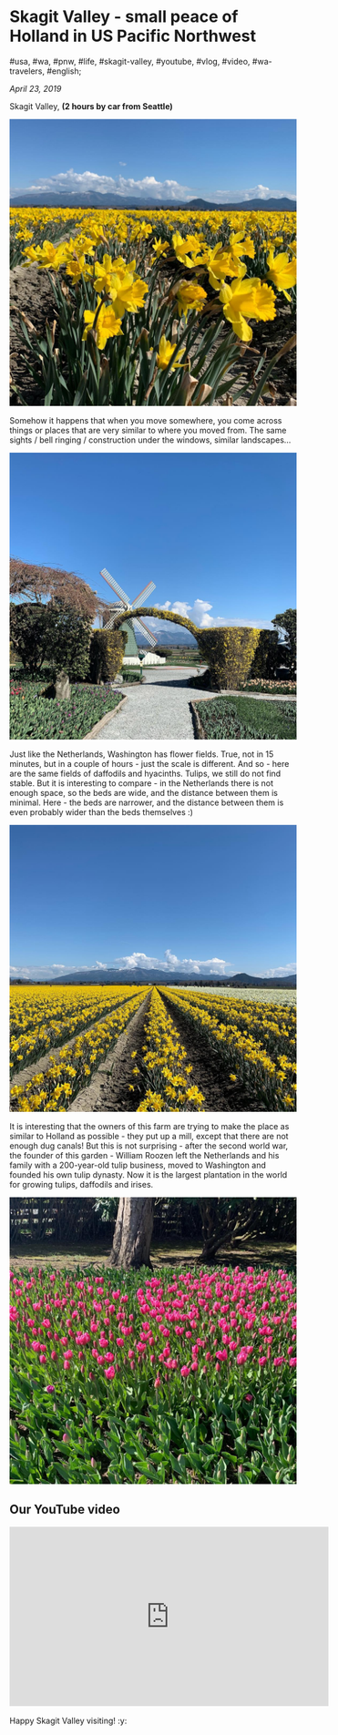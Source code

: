 # Skagit Valley - small peace of Holland in US Pacific Northwest

#usa, #wa, #pnw, #life, #skagit-valley, #youtube, #vlog, #video, #wa-travelers, #english;

_April 23, 2019_

Skagit Valley, **(2 hours by car from Seattle)**

![Skagit Valley tullip field](/images/skagit-valley-small-peace-of-holland-in-us-pacific-northwest/1.jpg "Skagit Valley tullip field")

Somehow it happens that when you move somewhere, you come across things or places that are very similar to where you moved from. The same sights / bell ringing / construction under the windows, similar landscapes...

![Skagit Valley entrance](/images/skagit-valley-small-peace-of-holland-in-us-pacific-northwest/2.jpg "Skagit Valley entrance")

Just like the Netherlands, Washington has flower fields. True, not in 15 minutes, but in a couple of hours - just the scale is different. And so - here are the same fields of daffodils and hyacinths. Tulips, we still do not find stable. But it is interesting to compare - in the Netherlands there is not enough space, so the beds are wide, and the distance between them is minimal. Here - the beds are narrower, and the distance between them is even probably wider than the beds themselves :)

![Skagit Valley tullip field 2](/images/skagit-valley-small-peace-of-holland-in-us-pacific-northwest/3.jpg "Skagit Valley tullip field 2")

It is interesting that the owners of this farm are trying to make the place as similar to Holland as possible - they put up a mill, except that there are not enough dug canals! But this is not surprising - after the second world war, the founder of this garden - William Roozen left the Netherlands and his family with a 200-year-old tulip business, moved to Washington and founded his own tulip dynasty. Now it is the largest plantation in the world for growing tulips, daffodils and irises.

![Skagit Valley tullips](/images/skagit-valley-small-peace-of-holland-in-us-pacific-northwest/4.jpg "Skagit Valley tullips")

## Our YouTube video

<iframe width="560" height="315" src="https://www.youtube.com/embed/SEAWcSzhTq0" title="YouTube video player" frameborder="0" allow="accelerometer; autoplay; clipboard-write; encrypted-media; gyroscope; picture-in-picture" allowfullscreen></iframe>

Happy Skagit Valley visiting! :y:
